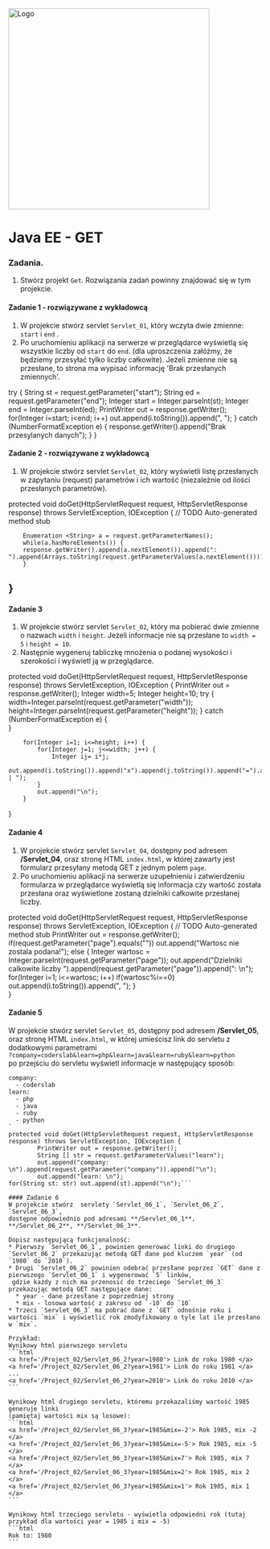 <img alt="Logo" src="http://coderslab.pl/svg/logo-coderslab.svg" width="400">

# Java EE  - GET

### Zadania.

1. Stwórz projekt `Get`. Rozwiązania zadań powinny znajdować się w tym projekcie.

#### Zadanie 1 - rozwiązywane z wykładowcą

1. W projekcie stwórz servlet `Servlet_01`, który wczyta dwie zmienne: ```start``` i ```end``` . 
2. Po uruchomieniu aplikacji na serwerze w przeglądarce wyświetlą się wszystkie liczby od ```start``` do ```end```. 
(dla uproszczenia załóżmy, że będziemy przesyłać tylko liczby całkowite).
Jeżeli zmienne nie są przesłane, to strona ma wypisać informację 'Brak przesłanych zmiennych'.

try {
		String st = request.getParameter("start");
		String ed = request.getParameter("end");
		Integer start = Integer.parseInt(st);
		Integer end = Integer.parseInt(ed);
		PrintWriter out = response.getWriter();
		for(Integer i=start; i<end; i++)
			out.append(i.toString()).append(", ");
		}
		catch (NumberFormatException e) {
			response.getWriter().append("Brak przesylanych danych");
		}
	}


#### Zadanie 2  - rozwiązywane z wykładowcą

1. W projekcie stwórz servlet `Servlet_02`, który wyświetli listę przesłanych w zapytaniu (request) parametrów i ich wartość
 (niezależnie od ilości przesłanych parametrów).
 
 protected void doGet(HttpServletRequest request, HttpServletResponse response) throws ServletException, IOException {
		// TODO Auto-generated method stub

		Enumeration <String> a = request.getParameterNames();
		while(a.hasMoreElements()) {
		response.getWriter().append(a.nextElement()).append(": ").append(Arrays.toString(request.getParameterValues(a.nextElement())));	
		}
}
-------------------------------------------------------------------------------

#### Zadanie 3

1. W projekcie stwórz servlet `Servlet_02`, który ma pobierać dwie zmienne o nazwach ```width``` i ```height```.
Jeżeli informacje nie są przesłane to ```width = 5``` i ```height = 10```. 
2. Następnie wygeneruj tabliczkę mnożenia o podanej wysokości i szerokości i wyświetl ją w przeglądarce.

protected void doGet(HttpServletRequest request, HttpServletResponse response) throws ServletException, IOException {
		PrintWriter out = response.getWriter();
		Integer width=5;
		Integer height=10;
		try {
		width=Integer.parseInt(request.getParameter("width"));
		height=Integer.parseInt(request.getParameter("height"));
		}
		catch (NumberFormatException e) {	
		}
		
		for(Integer i=1; i<=height; i++) {
			for(Integer j=1; j<=width; j++) {
				Integer ij= i*j;
				out.append(i.toString()).append("x").append(j.toString()).append("=").append(ij.toString()).append(" | ");		
			}
			out.append("\n");
		}
}

#### Zadanie 4

1. W projekcie stwórz servlet `Servlet_04`, dostępny pod adresem **/Servlet_04**,
oraz stronę HTML `index.html`, w której zawarty jest formularz przesyłany metodą GET z jednym polem `page`.
2. Po uruchomieniu aplikacji na serwerze uzupełnieniu i zatwierdzeniu formularza w przeglądarce wyświetlą się informacja 
czy wartość została przesłana oraz wyświetlone zostaną dzielniki całkowite przesłanej liczby.

protected void doGet(HttpServletRequest request, HttpServletResponse response) throws ServletException, IOException {
		// TODO Auto-generated method stub
		PrintWriter out = response.getWriter();
		if(request.getParameter("page").equals(""))
			out.append("Wartosc nie zostala podana!");
	else {
		Integer wartosc = Integer.parseInt(request.getParameter("page"));
		out.append("Dzielniki calkowite liczby ").append(request.getParameter("page")).append(": \n");
		for(Integer i=1; i<=wartosc; i++)
			if(wartosc%i==0) 
				out.append(i.toString()).append(", ");
	}	
}

#### Zadanie 5
W projekcie stwórz servlet `Servlet_05`, dostępny pod adresem **/Servlet_05**, oraz stronę HTML `index.html`, w której umieścisz link do servletu z dodatkowymi parametrami    
``` ?company=coderslab&learn=php&learn=java&learn=ruby&learn=python ```    
po przejściu do servletu wyświetl informacje w następujący sposób:
````
company:
  - coderslab
learn:
  - php 
  - java
  - ruby
  - python
`
protected void doGet(HttpServletRequest request, HttpServletResponse response) throws ServletException, IOException {
		PrintWriter out = response.getWriter();
		String [] str = request.getParameterValues("learn");
		out.append("company: \n").append(request.getParameter("company")).append("\n");
		out.append("learn: \n");
for(String st: str) out.append(st).append("\n");```

#### Zadanie 6
W projekcie stwórz  servlety `Servlet_06_1`, `Servlet_06_2`, `Servlet_06_3`, 
dostępne odpowiednio pod adresami **/Servlet_06_1**, **/Servlet_06_2**, **/Servlet_06_3**.
 
Dopisz następującą funkcjonalność:
* Pierwszy `Servlet_06_1`, powinien generować linki do drugiego `Servlet_06_2` przekazując metodą GET dane pod kluczem `year` (od `1980` do `2010`).
* Drugi `Servlet_06_2` powinien odebrać przesłane poprzez `GET` dane z pierwszego `Servlet_06_1` i wygenerować `5` linków,
 gdzie każdy z nich ma przenosić do trzeciego `Servlet_06_3` przekazując metodą GET następujące dane:
  * year - dane przesłane z poprzedniej strony
  * mix - losowa wartość z zakresu od `-10` do `10`
* Trzeci `Servlet_06_3` ma pobrać dane z `GET` odnośnie roku i wartości `mix` i wyświetlić rok zmodyfikowany o tyle lat ile przesłano w `mix`.

Przykład:
Wynikowy html pierwszego servletu
```html
<a href='/Project_02/Servlet_06_2?year=1980'> Link do roku 1980 </a>
<a href='/Project_02/Servlet_06_2?year=1981'> Link do roku 1981 </a>
...
<a href='/Project_02/Servlet_06_2?year=2010'> Link do roku 2010 </a>
```

Wynikowy html drugiego servletu, któremu przekazaliśmy wartość 1985 generuje linki 
(pamiętaj wartości mix są losowe):
```html
<a href='/Project_02/Servlet_06_3?year=1985&mix=-2'> Rok 1985, mix -2 </a>
<a href='/Project_02/Servlet_06_3?year=1985&mix=-5'> Rok 1985, mix -5 </a>
<a href='/Project_02/Servlet_06_3?year=1985&mix=7'> Rok 1985, mix 7 </a>
<a href='/Project_02/Servlet_06_3?year=1985&mix=2'> Rok 1985, mix 2 </a>
<a href='/Project_02/Servlet_06_3?year=1985&mix=1'> Rok 1985, mix 1 </a>
```

Wynikowy html trzeciego servletu - wyświetla odpowiedni rok (tutaj przykład dla wartości year = 1985 i mix = -5)
```html
Rok to: 1980
```

